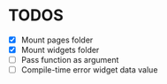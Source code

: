 # TODOS

- [x] Mount pages folder
- [x] Mount widgets folder
- [ ] Pass function as argument
- [ ] Compile-time error widget data value